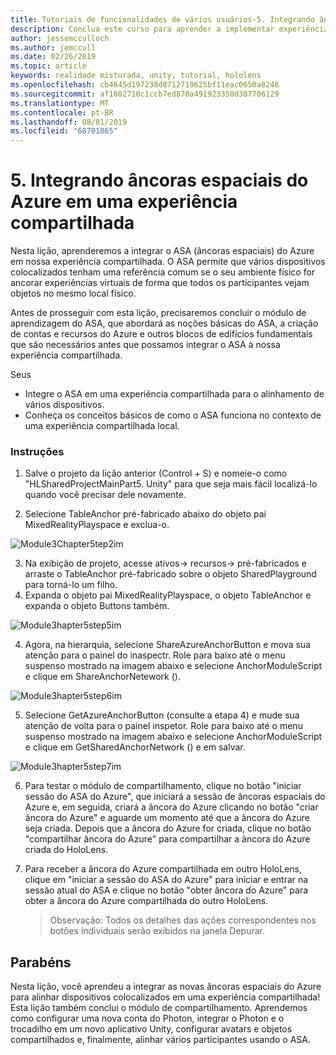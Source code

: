 ```yaml
---
title: Tutoriais de funcionalidades de vários usuários-5. Integrando âncoras espaciais do Azure em uma experiência compartilhada
description: Conclua este curso para aprender a implementar experiências compartilhadas de vários usuários em um aplicativo do HoloLens 2.
author: jessemcculloch
ms.author: jemccull
ms.date: 02/26/2019
ms.topic: article
keywords: realidade misturada, unity, tutorial, hololens
ms.openlocfilehash: cb4645d197238d8712719625bf11eac0650a8246
ms.sourcegitcommit: af1602710c1ccb7ed870a491923350d387706129
ms.translationtype: MT
ms.contentlocale: pt-BR
ms.lasthandoff: 08/01/2019
ms.locfileid: "68701865"
---
```

# <a name="5-integrating-azure-spatial-anchors-into-a-shared-experience"></a>5. Integrando âncoras espaciais do Azure em uma experiência compartilhada

Nesta lição, aprenderemos a integrar o ASA (âncoras espaciais) do Azure em nossa experiência compartilhada. O ASA permite que vários dispositivos colocalizados tenham uma referência comum se o seu ambiente físico for ancorar experiências virtuais de forma que todos os participantes vejam objetos no mesmo local físico.

Antes de prosseguir com esta lição, precisaremos concluir o módulo de aprendizagem do ASA, que abordará as noções básicas do ASA, a criação de contas e recursos do Azure e outros blocos de edifícios fundamentais que são necessários antes que possamos integrar o ASA à nossa experiência compartilhada.

Seus

- Integre o ASA em uma experiência compartilhada para o alinhamento de vários dispositivos.
- Conheça os conceitos básicos de como o ASA funciona no contexto de uma experiência compartilhada local.

### <a name="instructions"></a>Instruções

1. Salve o projeto da lição anterior (Control + S) e nomeie-o como "HLSharedProjectMainPart5. Unity" para que seja mais fácil localizá-lo quando você precisar dele novamente.

2. Selecione TableAnchor pré-fabricado abaixo do objeto pai MixedRealityPlayspace e exclua-o.

![Module3Chapter5tep2im](images/module3chapter5step2im.PNG)

3.  Na exibição de projeto, acesse ativos-> recursos-> pré-fabricados e arraste o TableAnchor pré-fabricado sobre o objeto SharedPlayground para torná-lo um filho.
4.  Expanda o objeto pai MixedRealityPlayspace, o objeto TableAnchor e expanda o objeto Buttons também. 

![Module3hapter5step5im](images/module3chapter5step5im.PNG)

4. Agora, na hierarquia, selecione ShareAzureAnchorButton e mova sua atenção para o painel do inaspectr. Role para baixo até o menu suspenso mostrado na imagem abaixo e selecione AnchorModuleScript e clique em ShareAnchorNetework ().

![Module3hapter5step6im](images/module3chapter5step6im.PNG)

5. Selecione GetAzureAnchorButton (consulte a etapa 4) e mude sua atenção de volta para o painel inspetor. Role para baixo até o menu suspenso mostrado na imagem abaixo e selecione AnchorModuleScript e clique em GetSharedAnchorNetwork () e em salvar.

![Module3hapter5step7im](images/module3chapter5step7im.PNG)

6. Para testar o módulo de compartilhamento, clique no botão "iniciar sessão do ASA do Azure", que iniciará a sessão de âncoras espaciais do Azure e, em seguida, criará a âncora do Azure clicando no botão "criar âncora do Azure" e aguarde um momento até que a âncora do Azure seja criada. Depois que a âncora do Azure for criada, clique no botão "compartilhar âncora do Azure" para compartilhar a âncora do Azure criada do HoloLens.

7. Para receber a âncora do Azure compartilhada em outro HoloLens, clique em "iniciar a sessão do ASA do Azure" para iniciar e entrar na sessão atual do ASA e clique no botão "obter âncora do Azure" para obter a âncora do Azure compartilhada do outro HoloLens.

   > Observação: Todos os detalhes das ações correspondentes nos botões individuais serão exibidos na janela Depurar.

## <a name="congratulations"></a>Parabéns

Nesta lição, você aprendeu a integrar as novas âncoras espaciais do Azure para alinhar dispositivos colocalizados em uma experiência compartilhada! Esta lição também conclui o módulo de compartilhamento. Aprendemos como configurar uma nova conta do Photon, integrar o Photon e o trocadilho em um novo aplicativo Unity, configurar avatars e objetos compartilhados e, finalmente, alinhar vários participantes usando o ASA. 

